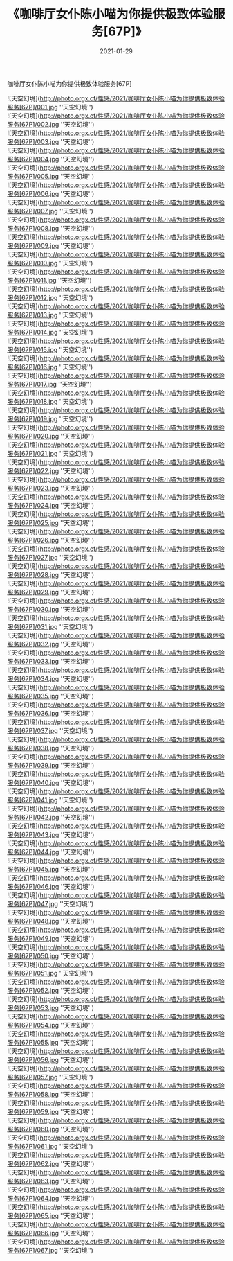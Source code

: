 ﻿---
layout: post
title:  《咖啡厅女仆陈小喵为你提供极致体验服务[67P]》
date:   2021-01-29
img: http://photo.orgx.cf/性感/2021/咖啡厅女仆陈小喵为你提供极致体验服务[67P]/000.jpg
categories: [美女, 性感, 泳衣]
---

咖啡厅女仆陈小喵为你提供极致体验服务[67P]



![天空幻境](http://photo.orgx.cf/性感/2021/咖啡厅女仆陈小喵为你提供极致体验服务[67P]/001.jpg ''天空幻境'') <br>
![天空幻境](http://photo.orgx.cf/性感/2021/咖啡厅女仆陈小喵为你提供极致体验服务[67P]/002.jpg ''天空幻境'') <br>
![天空幻境](http://photo.orgx.cf/性感/2021/咖啡厅女仆陈小喵为你提供极致体验服务[67P]/003.jpg ''天空幻境'') <br>
![天空幻境](http://photo.orgx.cf/性感/2021/咖啡厅女仆陈小喵为你提供极致体验服务[67P]/004.jpg ''天空幻境'') <br>
![天空幻境](http://photo.orgx.cf/性感/2021/咖啡厅女仆陈小喵为你提供极致体验服务[67P]/005.jpg ''天空幻境'') <br>
![天空幻境](http://photo.orgx.cf/性感/2021/咖啡厅女仆陈小喵为你提供极致体验服务[67P]/006.jpg ''天空幻境'') <br>
![天空幻境](http://photo.orgx.cf/性感/2021/咖啡厅女仆陈小喵为你提供极致体验服务[67P]/007.jpg ''天空幻境'') <br>
![天空幻境](http://photo.orgx.cf/性感/2021/咖啡厅女仆陈小喵为你提供极致体验服务[67P]/008.jpg ''天空幻境'') <br>
![天空幻境](http://photo.orgx.cf/性感/2021/咖啡厅女仆陈小喵为你提供极致体验服务[67P]/009.jpg ''天空幻境'') <br>
![天空幻境](http://photo.orgx.cf/性感/2021/咖啡厅女仆陈小喵为你提供极致体验服务[67P]/010.jpg ''天空幻境'') <br>
![天空幻境](http://photo.orgx.cf/性感/2021/咖啡厅女仆陈小喵为你提供极致体验服务[67P]/011.jpg ''天空幻境'') <br>
![天空幻境](http://photo.orgx.cf/性感/2021/咖啡厅女仆陈小喵为你提供极致体验服务[67P]/012.jpg ''天空幻境'') <br>
![天空幻境](http://photo.orgx.cf/性感/2021/咖啡厅女仆陈小喵为你提供极致体验服务[67P]/013.jpg ''天空幻境'') <br>
![天空幻境](http://photo.orgx.cf/性感/2021/咖啡厅女仆陈小喵为你提供极致体验服务[67P]/014.jpg ''天空幻境'') <br>
![天空幻境](http://photo.orgx.cf/性感/2021/咖啡厅女仆陈小喵为你提供极致体验服务[67P]/015.jpg ''天空幻境'') <br>
![天空幻境](http://photo.orgx.cf/性感/2021/咖啡厅女仆陈小喵为你提供极致体验服务[67P]/016.jpg ''天空幻境'') <br>
![天空幻境](http://photo.orgx.cf/性感/2021/咖啡厅女仆陈小喵为你提供极致体验服务[67P]/017.jpg ''天空幻境'') <br>
![天空幻境](http://photo.orgx.cf/性感/2021/咖啡厅女仆陈小喵为你提供极致体验服务[67P]/018.jpg ''天空幻境'') <br>
![天空幻境](http://photo.orgx.cf/性感/2021/咖啡厅女仆陈小喵为你提供极致体验服务[67P]/019.jpg ''天空幻境'') <br>
![天空幻境](http://photo.orgx.cf/性感/2021/咖啡厅女仆陈小喵为你提供极致体验服务[67P]/020.jpg ''天空幻境'') <br>
![天空幻境](http://photo.orgx.cf/性感/2021/咖啡厅女仆陈小喵为你提供极致体验服务[67P]/021.jpg ''天空幻境'') <br>
![天空幻境](http://photo.orgx.cf/性感/2021/咖啡厅女仆陈小喵为你提供极致体验服务[67P]/022.jpg ''天空幻境'') <br>
![天空幻境](http://photo.orgx.cf/性感/2021/咖啡厅女仆陈小喵为你提供极致体验服务[67P]/023.jpg ''天空幻境'') <br>
![天空幻境](http://photo.orgx.cf/性感/2021/咖啡厅女仆陈小喵为你提供极致体验服务[67P]/024.jpg ''天空幻境'') <br>
![天空幻境](http://photo.orgx.cf/性感/2021/咖啡厅女仆陈小喵为你提供极致体验服务[67P]/025.jpg ''天空幻境'') <br>
![天空幻境](http://photo.orgx.cf/性感/2021/咖啡厅女仆陈小喵为你提供极致体验服务[67P]/026.jpg ''天空幻境'') <br>
![天空幻境](http://photo.orgx.cf/性感/2021/咖啡厅女仆陈小喵为你提供极致体验服务[67P]/027.jpg ''天空幻境'') <br>
![天空幻境](http://photo.orgx.cf/性感/2021/咖啡厅女仆陈小喵为你提供极致体验服务[67P]/028.jpg ''天空幻境'') <br>
![天空幻境](http://photo.orgx.cf/性感/2021/咖啡厅女仆陈小喵为你提供极致体验服务[67P]/029.jpg ''天空幻境'') <br>
![天空幻境](http://photo.orgx.cf/性感/2021/咖啡厅女仆陈小喵为你提供极致体验服务[67P]/030.jpg ''天空幻境'') <br>
![天空幻境](http://photo.orgx.cf/性感/2021/咖啡厅女仆陈小喵为你提供极致体验服务[67P]/031.jpg ''天空幻境'') <br>
![天空幻境](http://photo.orgx.cf/性感/2021/咖啡厅女仆陈小喵为你提供极致体验服务[67P]/032.jpg ''天空幻境'') <br>
![天空幻境](http://photo.orgx.cf/性感/2021/咖啡厅女仆陈小喵为你提供极致体验服务[67P]/033.jpg ''天空幻境'') <br>
![天空幻境](http://photo.orgx.cf/性感/2021/咖啡厅女仆陈小喵为你提供极致体验服务[67P]/034.jpg ''天空幻境'') <br>
![天空幻境](http://photo.orgx.cf/性感/2021/咖啡厅女仆陈小喵为你提供极致体验服务[67P]/035.jpg ''天空幻境'') <br>
![天空幻境](http://photo.orgx.cf/性感/2021/咖啡厅女仆陈小喵为你提供极致体验服务[67P]/036.jpg ''天空幻境'') <br>
![天空幻境](http://photo.orgx.cf/性感/2021/咖啡厅女仆陈小喵为你提供极致体验服务[67P]/037.jpg ''天空幻境'') <br>
![天空幻境](http://photo.orgx.cf/性感/2021/咖啡厅女仆陈小喵为你提供极致体验服务[67P]/038.jpg ''天空幻境'') <br>
![天空幻境](http://photo.orgx.cf/性感/2021/咖啡厅女仆陈小喵为你提供极致体验服务[67P]/039.jpg ''天空幻境'') <br>
![天空幻境](http://photo.orgx.cf/性感/2021/咖啡厅女仆陈小喵为你提供极致体验服务[67P]/040.jpg ''天空幻境'') <br>
![天空幻境](http://photo.orgx.cf/性感/2021/咖啡厅女仆陈小喵为你提供极致体验服务[67P]/041.jpg ''天空幻境'') <br>
![天空幻境](http://photo.orgx.cf/性感/2021/咖啡厅女仆陈小喵为你提供极致体验服务[67P]/042.jpg ''天空幻境'') <br>
![天空幻境](http://photo.orgx.cf/性感/2021/咖啡厅女仆陈小喵为你提供极致体验服务[67P]/043.jpg ''天空幻境'') <br>
![天空幻境](http://photo.orgx.cf/性感/2021/咖啡厅女仆陈小喵为你提供极致体验服务[67P]/044.jpg ''天空幻境'') <br>
![天空幻境](http://photo.orgx.cf/性感/2021/咖啡厅女仆陈小喵为你提供极致体验服务[67P]/045.jpg ''天空幻境'') <br>
![天空幻境](http://photo.orgx.cf/性感/2021/咖啡厅女仆陈小喵为你提供极致体验服务[67P]/046.jpg ''天空幻境'') <br>
![天空幻境](http://photo.orgx.cf/性感/2021/咖啡厅女仆陈小喵为你提供极致体验服务[67P]/047.jpg ''天空幻境'') <br>
![天空幻境](http://photo.orgx.cf/性感/2021/咖啡厅女仆陈小喵为你提供极致体验服务[67P]/048.jpg ''天空幻境'') <br>
![天空幻境](http://photo.orgx.cf/性感/2021/咖啡厅女仆陈小喵为你提供极致体验服务[67P]/049.jpg ''天空幻境'') <br>
![天空幻境](http://photo.orgx.cf/性感/2021/咖啡厅女仆陈小喵为你提供极致体验服务[67P]/050.jpg ''天空幻境'') <br>
![天空幻境](http://photo.orgx.cf/性感/2021/咖啡厅女仆陈小喵为你提供极致体验服务[67P]/051.jpg ''天空幻境'') <br>
![天空幻境](http://photo.orgx.cf/性感/2021/咖啡厅女仆陈小喵为你提供极致体验服务[67P]/052.jpg ''天空幻境'') <br>
![天空幻境](http://photo.orgx.cf/性感/2021/咖啡厅女仆陈小喵为你提供极致体验服务[67P]/053.jpg ''天空幻境'') <br>
![天空幻境](http://photo.orgx.cf/性感/2021/咖啡厅女仆陈小喵为你提供极致体验服务[67P]/054.jpg ''天空幻境'') <br>
![天空幻境](http://photo.orgx.cf/性感/2021/咖啡厅女仆陈小喵为你提供极致体验服务[67P]/055.jpg ''天空幻境'') <br>
![天空幻境](http://photo.orgx.cf/性感/2021/咖啡厅女仆陈小喵为你提供极致体验服务[67P]/056.jpg ''天空幻境'') <br>
![天空幻境](http://photo.orgx.cf/性感/2021/咖啡厅女仆陈小喵为你提供极致体验服务[67P]/057.jpg ''天空幻境'') <br>
![天空幻境](http://photo.orgx.cf/性感/2021/咖啡厅女仆陈小喵为你提供极致体验服务[67P]/058.jpg ''天空幻境'') <br>
![天空幻境](http://photo.orgx.cf/性感/2021/咖啡厅女仆陈小喵为你提供极致体验服务[67P]/059.jpg ''天空幻境'') <br>
![天空幻境](http://photo.orgx.cf/性感/2021/咖啡厅女仆陈小喵为你提供极致体验服务[67P]/060.jpg ''天空幻境'') <br>
![天空幻境](http://photo.orgx.cf/性感/2021/咖啡厅女仆陈小喵为你提供极致体验服务[67P]/061.jpg ''天空幻境'') <br>
![天空幻境](http://photo.orgx.cf/性感/2021/咖啡厅女仆陈小喵为你提供极致体验服务[67P]/062.jpg ''天空幻境'') <br>
![天空幻境](http://photo.orgx.cf/性感/2021/咖啡厅女仆陈小喵为你提供极致体验服务[67P]/063.jpg ''天空幻境'') <br>
![天空幻境](http://photo.orgx.cf/性感/2021/咖啡厅女仆陈小喵为你提供极致体验服务[67P]/064.jpg ''天空幻境'') <br>
![天空幻境](http://photo.orgx.cf/性感/2021/咖啡厅女仆陈小喵为你提供极致体验服务[67P]/065.jpg ''天空幻境'') <br>
![天空幻境](http://photo.orgx.cf/性感/2021/咖啡厅女仆陈小喵为你提供极致体验服务[67P]/066.jpg ''天空幻境'') <br>
![天空幻境](http://photo.orgx.cf/性感/2021/咖啡厅女仆陈小喵为你提供极致体验服务[67P]/067.jpg ''天空幻境'') <br>